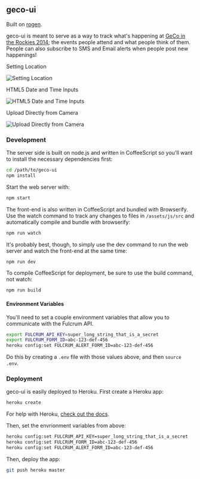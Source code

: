 ## geco-ui

Built on [rogen](https://github.com/JasonSanford/rogen).

geco-ui is meant to serve as a way to track what's happening at [GeCo in the Rockies 2014](http://www.gecointherockies.org/); the events people attend and what people think of them. People can also subscribe to SMS and Email alerts when people post new happenings!

Setting Location

![Setting Location](https://dl.dropboxusercontent.com/u/10994537/Screenshot_2014-09-17-21-06-41.png)

HTML5 Date and Time Inputs

![HTML5 Date and Time Inputs](https://dl.dropboxusercontent.com/u/10994537/Screenshot_2014-09-17-21-07-06.png)

Upload Directly from Camera

![Upload Directly from Camera](https://dl.dropboxusercontent.com/u/10994537/Screenshot_2014-09-17-21-07-35.png)

### Development

The server side is built on node.js and written in CoffeeScript so you'll want to install the necessary dependencies first:

```bash
cd /path/to/geco-ui
npm install
```

Start the web server with:

```bash
npm start
```

The front-end is also written in CoffeeScript and bundled with Browserify. Use the watch command to track any changes to files in `/assets/js/src` and automatically compile and bundle with browserify:

```bash
npm run watch
```

It's probably best, though, to simply use the dev command to run the web server and watch the front-end at the same time:

```bash
npm run dev
```

To compile CoffeeScript for deployment, be sure to use the build command, not watch:

```bash
npm run build
```

#### Environment Variables

You'll need to set a couple environment variables that allow you to communicate with the Fulcrum API.

```bash
export FULCRUM_API_KEY=super_long_string_that_is_a_secret
export FULCRUM_FORM_ID=abc-123-def-456
heroku config:set FULCRUM_ALERT_FORM_ID=abc-123-def-456
```

Do this by creating a `.env` file with those values above, and then `source .env`.

### Deployment

geco-ui is easily deployed to Heroku. First create a Heroku app:

```bash
heroku create
```

For help with Heroku, [check out the docs](https://devcenter.heroku.com/articles/getting-started-with-nodejs#introduction).

Then, set the envrionment variables from above:

```bash
heroku config:set FULCRUM_API_KEY=super_long_string_that_is_a_secret
heroku config:set FULCRUM_FORM_ID=abc-123-def-456
heroku config:set FULCRUM_ALERT_FORM_ID=abc-123-def-456
```

Then, deploy the app:

```bash
git push heroku master
```
